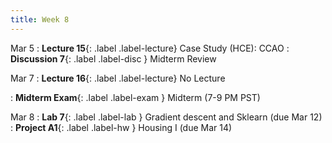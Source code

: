 ```yaml
---
title: Week 8
---
```


Mar 5
: **Lecture 15**{: .label .label-lecture} Case Study (HCE): CCAO
: **Discussion 7**{: .label .label-disc } Midterm Review

Mar 7
: **Lecture 16**{: .label .label-lecture} No Lecture

: **Midterm Exam**{: .label .label-exam } Midterm (7-9 PM PST)

Mar 8
: **Lab 7**{: .label .label-lab }  Gradient descent and Sklearn (due Mar 12)
: **Project A1**{: .label .label-hw } Housing I (due Mar 14)
